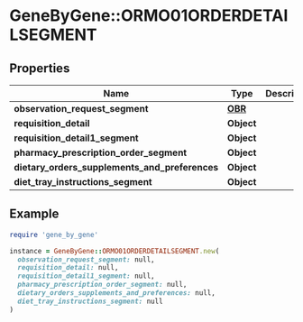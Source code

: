 # GeneByGene::ORMO01ORDERDETAILSEGMENT

## Properties

| Name | Type | Description | Notes |
| ---- | ---- | ----------- | ----- |
| **observation_request_segment** | [**OBR**](OBR.md) |  | [optional] |
| **requisition_detail** | **Object** |  | [optional] |
| **requisition_detail1_segment** | **Object** |  | [optional] |
| **pharmacy_prescription_order_segment** | **Object** |  | [optional] |
| **dietary_orders_supplements_and_preferences** | **Object** |  | [optional] |
| **diet_tray_instructions_segment** | **Object** |  | [optional] |

## Example

```ruby
require 'gene_by_gene'

instance = GeneByGene::ORMO01ORDERDETAILSEGMENT.new(
  observation_request_segment: null,
  requisition_detail: null,
  requisition_detail1_segment: null,
  pharmacy_prescription_order_segment: null,
  dietary_orders_supplements_and_preferences: null,
  diet_tray_instructions_segment: null
)
```

